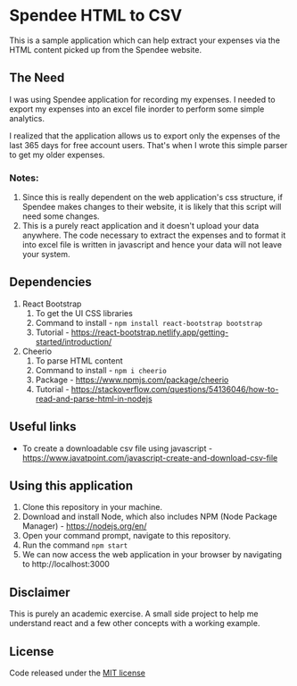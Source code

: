 # Spendee HTML to CSV
This is a sample application which can help extract your expenses via the HTML content picked up from the Spendee website.

## The Need 
I was using Spendee application for recording my expenses. I needed to export my expenses into an excel file inorder to perform some simple analytics.

I realized that the application allows us to export only the expenses of the last 365 days for free account users. That's when I wrote this simple parser to get my older expenses.

### Notes: 
1. Since this is really dependent on the web application's css structure, if Spendee makes changes to their website, it is likely that this script will need some changes.
2. This is a purely react application and it doesn't upload your data anywhere. The code necessary to extract the expenses and to format it into excel file is written in javascript and hence your data will not leave your system.

## Dependencies
1. React Bootstrap 
    1. To get the UI CSS libraries
    2. Command to install - `npm install react-bootstrap bootstrap`
    3. Tutorial - https://react-bootstrap.netlify.app/getting-started/introduction/
2. Cheerio 
    1. To parse HTML content 
    2. Command to install - `npm i cheerio` 
    3. Package - https://www.npmjs.com/package/cheerio
    4. Tutorial - https://stackoverflow.com/questions/54136046/how-to-read-and-parse-html-in-nodejs

## Useful links
* To create a downloadable csv file using javascript - https://www.javatpoint.com/javascript-create-and-download-csv-file 

## Using this application
1. Clone this repository in your machine.
2. Download and install Node, which also includes NPM (Node Package Manager) - https://nodejs.org/en/ 
3. Open your command prompt, navigate to this repository.
4. Run the command `npm start`
5. We can now access the web application in your browser by navigating to http://localhost:3000

## Disclaimer
This is purely an academic exercise. A small side project to help me understand react and a few other concepts with a working example. 

## License
Code released under the [MIT license](https://github.com/diwakargrandhi/spendee-html-to-csv/blob/main/LICENSE)
